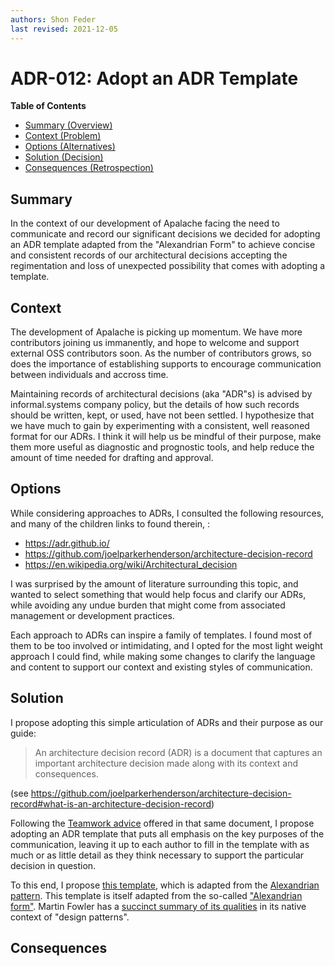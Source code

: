 ```yaml
---
authors: Shon Feder
last revised: 2021-12-05
---
```


# ADR-012: Adopt an ADR Template

**Table of Contents**

- [Summary (Overview)](#summary)
- [Context (Problem)](#context)
- [Options (Alternatives)](#options)
- [Solution (Decision)](#solution)
- [Consequences (Retrospection)](#consequences)

## Summary

<!-- Statement to summarize, following the following formula: -->

In the context of our development of Apalache
facing the need to communicate and record our significant decisions
we decided for adopting an ADR template adapted from the "Alexandrian Form"
to achieve concise and consistent records of our architectural decisions
accepting the regimentation and loss of unexpected possibility that comes with adopting a template.

## Context

<!-- Communicates the forces at play (technical, political, social, project).
     This is the story explaining the problem we are looking to resolve.
-->

The development of Apalache is picking up momentum. We have more contributors
joining us immanently, and hope to welcome and support external OSS contributors
soon. As the number of contributors grows, so does the importance of
establishing supports to encourage communication between individuals and accross
time.

Maintaining records of architectural decisions (aka "ADR"s) is advised by
informal.systems company policy, but the details of how such records should be
written, kept, or used, have not been settled. I hypothesize that we have much
to gain by experimenting with a consistent, well reasoned format for our ADRs. I
think it will help us be mindful of their purpose, make them more useful as
diagnostic and prognostic tools, and help reduce the amount of time needed for
drafting and approval.

## Options

<!-- Communicate the options considered.
     This records evidence of our circumspection and documents the various alternatives
     considered but not adopted.
-->

While considering approaches to ADRs, I consulted the following resources, and
many of the children links to found therein, :

- https://adr.github.io/
- https://github.com/joelparkerhenderson/architecture-decision-record
- https://en.wikipedia.org/wiki/Architectural_decision

I was surprised by the amount of literature surrounding this topic, and wanted
to select something that would help focus and clarify our ADRs, while avoiding
any undue burden that might come from associated management or development
practices.

Each approach to ADRs can inspire a family of templates. I found most of them to
be too involved or intimidating, and I opted for the most light weight approach
I could find, while making some changes to clarify the language and content to
support our context and existing styles of communication.

## Solution

<!-- Communicates what solution was decided, and it is expected to solve the
     problem. -->
     
I propose adopting this simple articulation of ADRs and their purpose as our
guide:

> An architecture decision record (ADR) is a document that captures an important
> architecture decision made along with its context and consequences.

(see
https://github.com/joelparkerhenderson/architecture-decision-record#what-is-an-architecture-decision-record)

Following the [Teamwork
advice](https://github.com/joelparkerhenderson/architecture-decision-record#teamwork-advice)
offered in that same document, I propose adopting an ADR template that puts all
emphasis on the key purposes of the communication, leaving it up to each author
to fill in the template with as much or as little detail as they think necessary
to support the particular decision in question.

To this end, I propose [this template](./NNNadr-template.md), which is adapted
from the [Alexandrian
pattern](https://github.com/joelparkerhenderson/architecture-decision-record/blob/main/templates/decision-record-template-for-alexandrian-pattern/index.md).
This template is itself adapted from the so-called ["Alexandrian
form"](https://wiki.c2.com/?AlexandrianForm).  Martin Fowler has a [succinct
summary of its
qualities](https://www.martinfowler.com/articles/writingPatterns.html#AlexandrianForm)
in its native context of "design patterns".

## Consequences

<!-- Records the results of the decision over the long term.
     Did it work, not work, was changed, upgraded, etc.
-->
